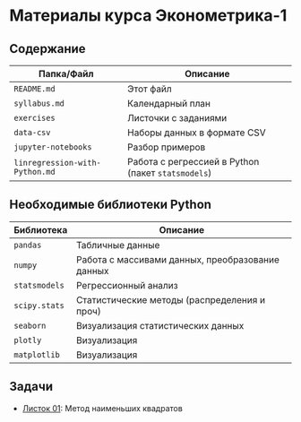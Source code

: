 # Материалы курса Эконометрика-1

## Содержание

| Папка/Файл |Описание|
|-|-|
|`README.md`|Этот файл|
|`syllabus.md`|Календарный план|
|`exercises`|Листочки с заданиями|
|`data-csv`| Наборы данных в формате CSV|
|`jupyter-notebooks`|Разбор примеров|
|`linregression-with-Python.md`|Работа с регрессией в Python (пакет `statsmodels`)|

## Необходимые библиотеки Python

|Библиотека|Описание|
|-|-|
|`pandas`|Табличные данные|
|`numpy`|Работа с массивами данных, преобразование данных|
|`statsmodels`|Регрессионный анализ|
|`scipy.stats`|Статистические методы (распределения и проч)|
|`seaborn`|Визуализация статистических данных|
|`plotly`|Визуализация|
|`matplotlib`|Визуализация|

## Задачи

- [Листок 01](https://nbviewer.org/github/artamonoff/econometrica/blob/main/econometrica1/exercises/list01-OLS.html): Метод наименьших квадратов